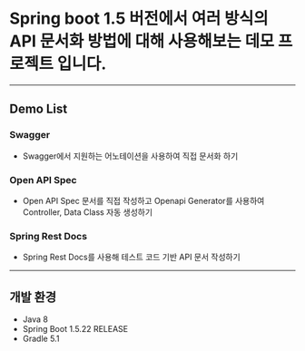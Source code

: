 # Spring boot 1.5 버전에서 여러 방식의 API 문서화 방법에 대해 사용해보는 데모 프로젝트 입니다.

---
## Demo List
### Swagger
- Swagger에서 지원하는 어노테이션을 사용하여 직접 문서화 하기

### Open API Spec
- Open API Spec 문서를 직접 작성하고 Openapi Generator를 사용하여 Controller, Data Class 자동 생성하기

### Spring Rest Docs
- Spring Rest Docs를 사용해 테스트 코드 기반 API 문서 작성하기

---

## 개발 환경
- Java 8
- Spring Boot 1.5.22 RELEASE
- Gradle 5.1

